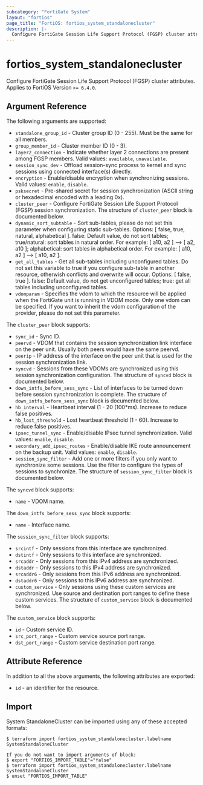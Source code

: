 ```yaml
---
subcategory: "FortiGate System"
layout: "fortios"
page_title: "FortiOS: fortios_system_standalonecluster"
description: |-
  Configure FortiGate Session Life Support Protocol (FGSP) cluster attributes.
---
```


# fortios_system_standalonecluster
Configure FortiGate Session Life Support Protocol (FGSP) cluster attributes. Applies to FortiOS Version `>= 6.4.0`.

## Argument Reference

The following arguments are supported:

* `standalone_group_id` - Cluster group ID (0 - 255). Must be the same for all members.
* `group_member_id` - Cluster member ID (0 - 3).
* `layer2_connection` - Indicate whether layer 2 connections are present among FGSP members. Valid values: `available`, `unavailable`.
* `session_sync_dev` - Offload session-sync process to kernel and sync sessions using connected interface(s) directly.
* `encryption` - Enable/disable encryption when synchronizing sessions. Valid values: `enable`, `disable`.
* `psksecret` - Pre-shared secret for session synchronization (ASCII string or hexadecimal encoded with a leading 0x).
* `cluster_peer` - Configure FortiGate Session Life Support Protocol (FGSP) session synchronization. The structure of `cluster_peer` block is documented below.
* `dynamic_sort_subtable` - Sort sub-tables, please do not set this parameter when configuring static sub-tables. Options: [ false, true, natural, alphabetical ]. false: Default value, do not sort tables; true/natural: sort tables in natural order. For example: [ a10, a2 ] --> [ a2, a10 ]; alphabetical: sort tables in alphabetical order. For example: [ a10, a2 ] --> [ a10, a2 ].
* `get_all_tables` - Get all sub-tables including unconfigured tables. Do not set this variable to true if you configure sub-table in another resource, otherwish conflicts and overwrite will occur. Options: [ false, true ]. false: Default value, do not get unconfigured tables; true: get all tables including unconfigured tables. 
* `vdomparam` - Specifies the vdom to which the resource will be applied when the FortiGate unit is running in VDOM mode. Only one vdom can be specified. If you want to inherit the vdom configuration of the provider, please do not set this parameter.

The `cluster_peer` block supports:

* `sync_id` - Sync ID.
* `peervd` - VDOM that contains the session synchronization link interface on the peer unit. Usually both peers would have the same peervd.
* `peerip` - IP address of the interface on the peer unit that is used for the session synchronization link.
* `syncvd` - Sessions from these VDOMs are synchronized using this session synchronization configuration. The structure of `syncvd` block is documented below.
* `down_intfs_before_sess_sync` - List of interfaces to be turned down before session synchronization is complete. The structure of `down_intfs_before_sess_sync` block is documented below.
* `hb_interval` - Heartbeat interval (1 - 20 (100*ms). Increase to reduce false positives.
* `hb_lost_threshold` - Lost heartbeat threshold (1 - 60). Increase to reduce false positives.
* `ipsec_tunnel_sync` - Enable/disable IPsec tunnel synchronization. Valid values: `enable`, `disable`.
* `secondary_add_ipsec_routes` - Enable/disable IKE route announcement on the backup unit. Valid values: `enable`, `disable`.
* `session_sync_filter` - Add one or more filters if you only want to synchronize some sessions. Use the filter to configure the types of sessions to synchronize. The structure of `session_sync_filter` block is documented below.

The `syncvd` block supports:

* `name` - VDOM name.

The `down_intfs_before_sess_sync` block supports:

* `name` - Interface name.

The `session_sync_filter` block supports:

* `srcintf` - Only sessions from this interface are synchronized.
* `dstintf` - Only sessions to this interface are synchronized.
* `srcaddr` - Only sessions from this IPv4 address are synchronized.
* `dstaddr` - Only sessions to this IPv4 address are synchronized.
* `srcaddr6` - Only sessions from this IPv6 address are synchronized.
* `dstaddr6` - Only sessions to this IPv6 address are synchronized.
* `custom_service` - Only sessions using these custom services are synchronized. Use source and destination port ranges to define these custom services. The structure of `custom_service` block is documented below.

The `custom_service` block supports:

* `id` - Custom service ID.
* `src_port_range` - Custom service source port range.
* `dst_port_range` - Custom service destination port range.


## Attribute Reference

In addition to all the above arguments, the following attributes are exported:
* `id` - an identifier for the resource.

## Import

System StandaloneCluster can be imported using any of these accepted formats:
```
$ terraform import fortios_system_standalonecluster.labelname SystemStandaloneCluster

If you do not want to import arguments of block:
$ export "FORTIOS_IMPORT_TABLE"="false"
$ terraform import fortios_system_standalonecluster.labelname SystemStandaloneCluster
$ unset "FORTIOS_IMPORT_TABLE"
```
